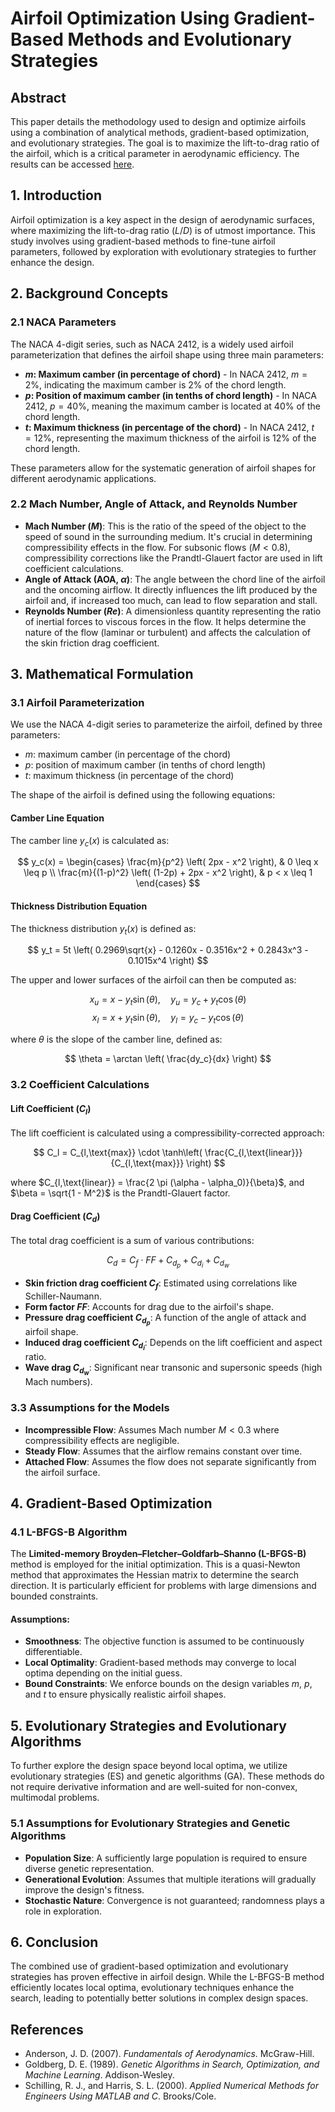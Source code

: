# Airfoil Optimization Using Gradient-Based Methods and Evolutionary Strategies

## Abstract

This paper details the methodology used to design and optimize airfoils using a combination of analytical methods, gradient-based optimization, and evolutionary strategies. The goal is to maximize the lift-to-drag ratio of the airfoil, which is a critical parameter in aerodynamic efficiency. The results can be accessed [here](https://genetic-airfoil.streamlit.app/).

## 1. Introduction

Airfoil optimization is a key aspect in the design of aerodynamic surfaces, where maximizing the lift-to-drag ratio ($L/D$) is of utmost importance. This study involves using gradient-based methods to fine-tune airfoil parameters, followed by exploration with evolutionary strategies to further enhance the design.

## 2. Background Concepts

### 2.1 NACA Parameters

The NACA 4-digit series, such as NACA 2412, is a widely used airfoil parameterization that defines the airfoil shape using three main parameters:
- **$m$: Maximum camber (in percentage of chord)** - In NACA 2412, $m = 2\%$, indicating the maximum camber is 2% of the chord length.
- **$p$: Position of maximum camber (in tenths of chord length)** - In NACA 2412, $p = 40\%$, meaning the maximum camber is located at 40% of the chord length.
- **$t$: Maximum thickness (in percentage of the chord)** - In NACA 2412, $t = 12\%$, representing the maximum thickness of the airfoil is 12% of the chord length.

These parameters allow for the systematic generation of airfoil shapes for different aerodynamic applications.

### 2.2 Mach Number, Angle of Attack, and Reynolds Number

- **Mach Number ($M$)**: This is the ratio of the speed of the object to the speed of sound in the surrounding medium. It's crucial in determining compressibility effects in the flow. For subsonic flows ($M < 0.8$), compressibility corrections like the Prandtl-Glauert factor are used in lift coefficient calculations.
- **Angle of Attack (AOA, $\alpha$)**: The angle between the chord line of the airfoil and the oncoming airflow. It directly influences the lift produced by the airfoil and, if increased too much, can lead to flow separation and stall.
- **Reynolds Number ($Re$)**: A dimensionless quantity representing the ratio of inertial forces to viscous forces in the flow. It helps determine the nature of the flow (laminar or turbulent) and affects the calculation of the skin friction drag coefficient.

## 3. Mathematical Formulation

### 3.1 Airfoil Parameterization

We use the NACA 4-digit series to parameterize the airfoil, defined by three parameters:
- $m$: maximum camber (in percentage of the chord)
- $p$: position of maximum camber (in tenths of chord length)
- $t$: maximum thickness (in percentage of the chord)

The shape of the airfoil is defined using the following equations:

#### Camber Line Equation
The camber line $y_c(x)$ is calculated as:

$$
y_c(x) = 
\begin{cases} 
\frac{m}{p^2} \left( 2px - x^2 \right), & 0 \leq x \leq p \\
\frac{m}{(1-p)^2} \left( (1-2p) + 2px - x^2 \right), & p < x \leq 1 
\end{cases}
$$

#### Thickness Distribution Equation
The thickness distribution $y_t(x)$ is defined as:

$$
y_t = 5t \left( 0.2969\sqrt{x} - 0.1260x - 0.3516x^2 + 0.2843x^3 - 0.1015x^4 \right)
$$

The upper and lower surfaces of the airfoil can then be computed as:

$$
x_u = x - y_t \sin(\theta), \quad y_u = y_c + y_t \cos(\theta)
$$
$$
x_l = x + y_t \sin(\theta), \quad y_l = y_c - y_t \cos(\theta)
$$

where $\theta$ is the slope of the camber line, defined as:

$$
\theta = \arctan \left( \frac{dy_c}{dx} \right)
$$

### 3.2 Coefficient Calculations

#### Lift Coefficient ($C_l$)
The lift coefficient is calculated using a compressibility-corrected approach:

$$
C_l = C_{l,\text{max}} \cdot \tanh\left( \frac{C_{l,\text{linear}}}{C_{l,\text{max}}} \right)
$$

where $C_{l,\text{linear}} = \frac{2 \pi (\alpha - \alpha_0)}{\beta}$, and $\beta = \sqrt{1 - M^2}$ is the Prandtl-Glauert factor.

#### Drag Coefficient ($C_d$)
The total drag coefficient is a sum of various contributions:

$$
C_d = C_f \cdot FF + C_{d_p} + C_{d_i} + C_{d_w}
$$

- **Skin friction drag coefficient $C_f$**: Estimated using correlations like Schiller-Naumann.
- **Form factor $FF$**: Accounts for drag due to the airfoil's shape.
- **Pressure drag coefficient $C_{d_p}$**: A function of the angle of attack and airfoil shape.
- **Induced drag coefficient $C_{d_i}$**: Depends on the lift coefficient and aspect ratio.
- **Wave drag $C_{d_w}$**: Significant near transonic and supersonic speeds (high Mach numbers).

### 3.3 Assumptions for the Models
- **Incompressible Flow**: Assumes Mach number $M < 0.3$ where compressibility effects are negligible.
- **Steady Flow**: Assumes that the airflow remains constant over time.
- **Attached Flow**: Assumes the flow does not separate significantly from the airfoil surface.

## 4. Gradient-Based Optimization

### 4.1 L-BFGS-B Algorithm

The **Limited-memory Broyden–Fletcher–Goldfarb–Shanno (L-BFGS-B)** method is employed for the initial optimization. This is a quasi-Newton method that approximates the Hessian matrix to determine the search direction. It is particularly efficient for problems with large dimensions and bounded constraints.

#### Assumptions:
- **Smoothness**: The objective function is assumed to be continuously differentiable.
- **Local Optimality**: Gradient-based methods may converge to local optima depending on the initial guess.
- **Bound Constraints**: We enforce bounds on the design variables $m$, $p$, and $t$ to ensure physically realistic airfoil shapes.

## 5. Evolutionary Strategies and Evolutionary Algorithms

To further explore the design space beyond local optima, we utilize evolutionary strategies (ES) and genetic algorithms (GA). These methods do not require derivative information and are well-suited for non-convex, multimodal problems.

### 5.1 Assumptions for Evolutionary Strategies and Genetic Algorithms
- **Population Size**: A sufficiently large population is required to ensure diverse genetic representation.
- **Generational Evolution**: Assumes that multiple iterations will gradually improve the design's fitness.
- **Stochastic Nature**: Convergence is not guaranteed; randomness plays a role in exploration.

## 6. Conclusion

The combined use of gradient-based optimization and evolutionary strategies has proven effective in airfoil design. While the L-BFGS-B method efficiently locates local optima, evolutionary techniques enhance the search, leading to potentially better solutions in complex design spaces.

## References

- Anderson, J. D. (2007). *Fundamentals of Aerodynamics*. McGraw-Hill.
- Goldberg, D. E. (1989). *Genetic Algorithms in Search, Optimization, and Machine Learning*. Addison-Wesley.
- Schilling, R. J., and Harris, S. L. (2000). *Applied Numerical Methods for Engineers Using MATLAB and C*. Brooks/Cole.